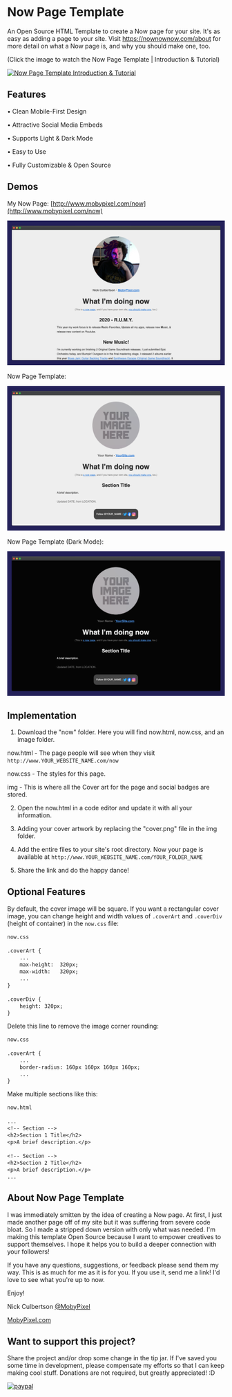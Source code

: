 # Now Page Template

An Open Source HTML Template to create a Now page for your site. It's as easy as adding a page to your site. Visit https://nownownow.com/about for more detail on what a Now page is, and why you should make one, too.

(Click the image to watch the Now Page Template | Introduction & Tutorial)

[![Now Page Template Introduction & Tutorial](https://img.youtube.com/vi/9tQzLvUK-hU/0.jpg)](https://www.youtube.com/watch?v=9tQzLvUK-hU "Now Page Template Introduction & Tutorial")

## Features

• Clean Mobile-First Design

• Attractive Social Media Embeds

• Supports Light & Dark Mode

• Easy to Use

• Fully Customizable & Open Source

## Demos

My Now Page: [http://www.mobypixel.com/now](http://www.mobypixel.com/now)

![My Now Page](https://github.com/NickCulbertson/VidTest/blob/master/now1.png)

Now Page Template:

![Now Page Template Light](https://github.com/NickCulbertson/VidTest/blob/master/now2.png)

Now Page Template (Dark Mode):

![Now Page Template Dark](https://github.com/NickCulbertson/VidTest/blob/master/now3.png)

## Implementation

1. Download the "now" folder. Here you will find now.html, now.css, and an image folder.

now.html - The page people will see when they visit `http://www.YOUR_WEBSITE_NAME.com/now`

now.css - The styles for this page.

img - This is where all the Cover art for the page and social badges are stored.

2. Open the now.html in a code editor and update it with all your information.

3. Adding your cover artwork by replacing the "cover.png" file in the img folder.

4. Add the entire files to your site's root directory. Now your page is available at
`http://www.YOUR_WEBSITE_NAME.com/YOUR_FOLDER_NAME`

5. Share the link and do the happy dance!

## Optional Features

By default, the cover image will be square. If you want a rectangular cover image, you can change height and width values of `.coverArt` and `.coverDiv` (height of container) in the `now.css` file:
```
now.css

.coverArt {
    ...
    max-height:  320px;
    max-width:   320px;
    ...
}

.coverDiv {
    height: 320px;
}
```

Delete this line to remove the image corner rounding:

```
now.css

.coverArt {
    ...
    border-radius: 160px 160px 160px 160px;
    ...
}
```

Make multiple sections like this:

```
now.html

...
<!-- Section -->
<h2>Section 1 Title</h2>
<p>A brief description.</p>
    
<!-- Section -->
<h2>Section 2 Title</h2>
<p>A brief description.</p>
...
```

## About Now Page Template

I was immediately smitten by the idea of creating a Now page. At first, I just made another page off of my site but it was suffering from severe code bloat. So I made a stripped down version with only what was needed. I'm making this template Open Source because I want to empower creatives to support themselves. I hope it helps you to build a deeper connection with your followers! 

If you have any questions, suggestions, or feedback please send them my way. This is as much for me as it is for you. If you use it, send me a link! I'd love to see what you're up to now. 

Enjoy!

Nick Culbertson [@MobyPixel](https://twitter.com/MobyPixel)

[MobyPixel.com](http://www.mobypixel.com)


## Want to support this project?

Share the project and/or drop some change in the tip jar. If I've saved you some time in development, please compensate my efforts so that I can keep making cool stuff. Donations are not required, but greatly appreciated! :D

[![paypal](https://www.paypalobjects.com/en_US/i/btn/btn_donateCC_LG.gif)](https://www.paypal.com/cgi-bin/webscr?cmd=_s-xclick&hosted_button_id=HKHYVRMC53W7C)

